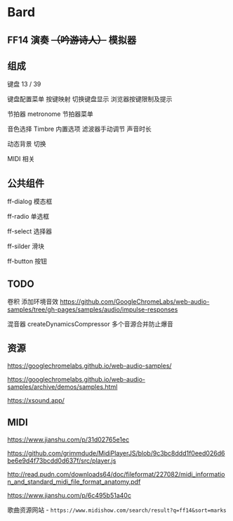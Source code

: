 # Bard

## FF14 演奏 <s>（吟游诗人）</s> 模拟器

## 组成

键盘 13 / 39

键盘配置菜单 按键映射 切换键盘显示 浏览器按键限制及提示

节拍器 metronome 节拍器菜单

音色选择 Timbre 内置选项 滤波器手动调节 声音时长

动态背景 切换

MIDI 相关

## 公共组件

ff-dialog 模态框

ff-radio 单选框

ff-select 选择器

ff-silder 滑块

ff-button 按钮

## TODO

卷积 添加环境音效 
https://github.com/GoogleChromeLabs/web-audio-samples/tree/gh-pages/samples/audio/impulse-responses

混音器 createDynamicsCompressor
多个音源合并防止爆音

## 资源

https://googlechromelabs.github.io/web-audio-samples/

https://googlechromelabs.github.io/web-audio-samples/archive/demos/samples.html

https://xsound.app/

## MIDI

https://www.jianshu.com/p/31d02765e1ec

https://github.com/grimmdude/MidiPlayerJS/blob/9c3bc8ddd1f0eed026d6be6e9d4f73bcdd0d637f/src/player.js

http://read.pudn.com/downloads64/doc/fileformat/227082/midi_information_and_standard_midi_file_format_anatomy.pdf

https://www.jianshu.com/p/6c495b51a40c

歌曲资源网站 - `https://www.midishow.com/search/result?q=ff14&sort=marks`
